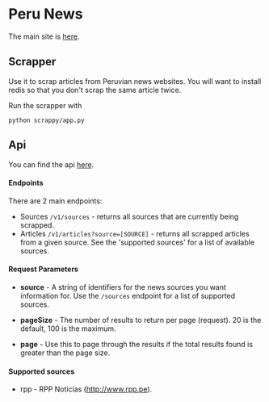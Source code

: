 <h1>Peru News</h1>

The main site is [here](https://www.perunews.xyz).


<h2>Scrapper</h2>

Use it to scrap articles from Peruvian news websites. You will want to install redis
so that you don't scrap the same article twice.

Run the scrapper with

    python scrappy/app.py


<h2>Api</h2>

You can find the api [here](https://api.perunews.xyz).

<h4>Endpoints</h4>
There are 2 main endpoints:

 * Sources `/v1/sources` - returns all sources that are currently being scrapped.
 * Articles `/v1/articles?source=[SOURCE]` - returns all scrapped articles from a given source. See the 'supported sources'
     for a list of available sources. 

<h4>Request Parameters</h4>

 * **source** - A string of identifiers for the news sources you want information for. Use the `/sources` endpoint for a list
              of supported sources.
           
 * **pageSize** - The number of results to return per page (request). 20 is the default, 100 is the maximum.

 * **page** - Use this to page through the results if the total results found is greater than the page size.

<h4>Supported sources</h4>

 * rpp - RPP Noticias (http://www.rpp.pe).